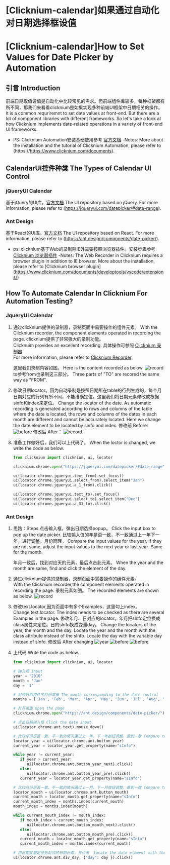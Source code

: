 # [Clicknium-calendar]如果通过自动化对日期选择框设值
# [Clicknium-calendar]How to Set Values for Date Picker by Automation
## 引言 Introduction
前端日期取值设值是自动化中比较常见的需求。但前端组件库较多，每种框架都有所不同，那我们来看看clicknium是如果实现多种前端UI框架中日期相关的操作。
It is a common requriremnt to set date values at front-end. But there are a lot of component libraries with different frameworks. So let's take a look at how Clicknium implements date-related operations in a variety of front-end UI frameworks.
- PS: Clicknium Automation安装基础使用参考 [官方文档](https://https://www.clicknium.com/documents)
-Notes: More about the installation and the tutorial of Clicknium Automation, please refer to (https://https://www.clicknium.com/documents).

## CalendarUI控件种类 The Types of Calendar UI Control

### jQueryUI Calendar 
基于jQuery的UI库。[官方文档](https://jqueryui.com/datepicker/#date-range)
The UI repository based on jQuery. For more information, please refer to (https://jqueryui.com/datepicker/#date-range).

### Ant Design
基于React的UI库。[官方文档](https://ant.design/components/date-picker/) 
The UI repository based on React. For more information, please refer to (https://ant.design/components/date-picker/).

- ps: clicknium基于Web的录制除IE外需要按照浏览器插件。安装步骤参考 [Clicknium 浏览器插件](https://www.clicknium.com/documents/developtools/vscode/extensions/)
-Notes: The Web Recorder in Clicknium requires a browser plugin in addition to IE browser. More about the installation, please refer to [Clicknium browser plugin] (https://www.clicknium.com/documents/developtools/vscode/extensions/) 


## How To Automate Calendar In Clicknium For Automation Testing?

### JqueryUI Calendar
1. 通过clicknium提供的录制器，录制页面中需要操作的组件元素。
With the Clicknium recorder, the component elements operated in recording the page.
   clicknium提供了非常强大的录制功能。  
   Clicknuim provides an excellent recording.
   具体操作可参照 [Clicknium 录制器](https://www.clicknium.com/documents/developtools/vscode/extensions/)  
   For more information, please refer to [Clicknium Recorder](https://www.clicknium.com/documents/developtools/vscode/extensions/).
 
   这里我们录制内容如图。
   Here is the content recorded as below.
![record](./img/jquery-record.png)  
   to参考from也录制这三部分。
   Three parts of "TO" are recored the same way as "FROM".

2. 修改日期locator。因为自动录制是按照日期所在table的行列生成的，每个月日期对应的行列有所不同，不能准确定位。这里我们将日期元素修改成根据sinfo和index来定位。
Change the locator of the date. As automatic recording is generated according to rows and columns of the table where the date is located, the rows and columns of the dates in each month are different and cannot be accurately located.  Here we change the date element to be located by sinfo and index. 
   修改前 Before:
   ![before](./img/jquery-update-before.png) 
   修改后 After：
   ![record](./img/jquery-update-after.png) 
3. 准备工作做好后，我们可以上代码了。
When the loctor is changed, we write the code as below.
   ```python
   from clicknium import clicknium, ui, locator

   clicknium.chrome.open("https://jqueryui.com/datepicker/#date-range")

   ui(locator.chrome.jqueryui.text_from).set_focus()
   ui(locator.chrome.jqueryui.select_from).select_item("Jan")
   ui(locator.chrome.jqueryui.a_1_from).click()

   ui(locator.chrome.jqueryui.text_to).set_focus()
   ui(locator.chrome.jqueryui.select_to).select_item("Dec")
   ui(locator.chrome.jqueryui.a_31_to).click()
   ```

### Ant Design
1. 思路：Steps
   点击输入框，弹出日期选择popup。 
   Click the input box to pop up the date picker.
   比较输入值的年是否一致，不一致通过上一年下一年，进行调整。月份同理。
   Compare the input values for the year. If they are not same, adjust the input values to the next year or last year .Same for the month. 
   
   年月一致后，找到对应天的元素，最后点击此元素。
   When the year and the month are same, find and click the element of the day.
   
1. 通过clicknium提供的录制器，录制页面中需要操作的组件元素。  
With the Clicknium recorder,the component elements operated in recording the page.
   录制元素如图。
   The recorded elements are shown as below.
   ![record](./img/ant-record.png) 
2. 修改text.locator,因为页面中有多个Examples，这里勾上index。  
Change text.locator. The index needs to be checked as there are several Examples in the page.
   修改年月、日对应的locator。年月把sInfo定位换成class属性来定位。日的sInfo换成变量day。
   Change the locators of the year, the month and the day. Locate the year and the month with the class attribute instead of the sInfo. Locate the day with the variable day instead of sInfo.
   修改后 After changing
   ![year](./img/ant-year.png) 
   ![before](./img/ant-month.png) 
   ![before](./img/ant-day.png) 
3. 上代码 Write the code as below.
   
   ```python
   from clicknium import clicknium, ui, locator

   # 输入项 Input
   year = '2010'
   mouth = 'Jan'
   day = '1'

   # 对应日期控件中月份常量 The month corresponding to the date control
   months = ['Jan', 'Feb', 'Mar', 'Apr', 'May', 'Jun', 'Jul', 'Aug', 'Sep', 'Oct', 'Nov', 'Dec']

   # 打开页面 Open the page
   clicknium.chrome.open("https://ant.design/components/date-picker/")

   # 点击日期输入框 Click the date input
   ui(locator.chrome.ant.text).mouse_down()

   # 比较年份是否一致，不一致的情况通过上一年，下一年按钮调整，直到一致 Compare the year. If not same, adjust to the next year or last year by clicking the button until they are same.
   locator_year = ui(locator.chrome.ant.button_year)
   current_year = locator_year.get_property(name="sInfo")

   while year != current_year:
      if year > current_year:
         ui(locator.chrome.ant.button_year_next).click()
      else:
         ui(locator.chrome.ant.button_year_pre).click()
      current_year = locator_year.get_property(name="sInfo")

   # 比较月份是否一致，不一致的情况通过上一月，下一月按钮调整，直到一致 Compare the month. If not same, adjust to the next month or last month by clicking the button until they are same.
   locator_mouth = ui(locator.chrome.ant.button_mouth)
   current_mouth = locator_mouth.get_property(name="sInfo")
   current_mouth_index = months.index(current_mouth)
   mouth_index = months.index(mouth)

   while current_mouth_index != mouth_index:
      if mouth_index > current_mouth_index:
         ui(locator.chrome.ant.button_mouth_next).click()
      else:
         ui(locator.chrome.ant.button_mouth_pre).click()
      current_mouth = locator_mouth.get_property(name="sInfo")
      current_mouth_index = months.index(current_mouth)

   # 用日期变量定位到对应的日期元素，并点击  locate the date element with the date variable and click it.
   ui(locator.chrome.ant.div_day, {"day": day }).click()
   ```
